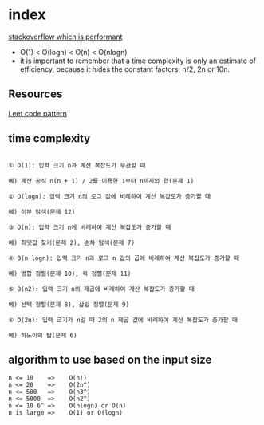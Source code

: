 # index

[stackoverflow which is performant](https://stackoverflow.com/questions/56506410/why-is-on-better-than-o-nlogn)

- O(1) < O(logn) < O(n) < O(nlogn)
- it is important to remember that a time complexity is only an estimate of efficiency, because it hides the constant factors; n/2, 2n or 10n.

## Resources

[Leet code pattern](https://seanprashad.com/leetcode-patterns/)

## time complexity

```

① O(1): 입력 크기 n과 계산 복잡도가 무관할 때

예) 계산 공식 n(n + 1) / 2를 이용한 1부터 n까지의 합(문제 1)

② O(logn): 입력 크기 n의 로그 값에 비례하여 계산 복잡도가 증가할 때

예) 이분 탐색(문제 12)

③ O(n): 입력 크기 n에 비례하여 계산 복잡도가 증가할 때

예) 최댓값 찾기(문제 2), 순차 탐색(문제 7)

④ O(n·logn): 입력 크기 n과 로그 n 값의 곱에 비례하여 계산 복잡도가 증가할 때

예) 병합 정렬(문제 10), 퀵 정렬(문제 11)

⑤ O(n2): 입력 크기 n의 제곱에 비례하여 계산 복잡도가 증가할 때

예) 선택 정렬(문제 8), 삽입 정렬(문제 9)

⑥ O(2n): 입력 크기가 n일 때 2의 n 제곱 값에 비례하여 계산 복잡도가 증가할 때

예) 하노이의 탑(문제 6)

```

## algorithm to use based on the input size

```
n <= 10    =>    O(n!)
n <= 20    =>    O(2n^)
n <= 500   =>    O(n3^)
n <= 5000  =>    O(n2^)
n <= 10 6^ =>    O(nlogn) or O(n)
n is large =>    O(1) or O(logn)

```
